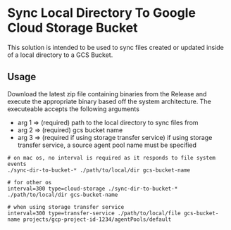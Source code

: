 # Sync Local Directory To Google Cloud Storage Bucket

This solution is intended to be used to sync files created or updated inside of a local directory to a GCS Bucket. 

## Usage

Download the latest zip file containing binaries from the Release and execute the appropriate binary based off the system architecture. The executeable accepts the following arguments

- arg 1 => (required) path to the local directory to sync files from
- arg 2 => (required) gcs bucket name
- arg 3 => (required if using storage transfer service) if using storage transfer service, a source agent pool name must be specified

```
# on mac os, no interval is required as it responds to file system events
./sync-dir-to-bucket-* ./path/to/local/dir gcs-bucket-name 

# for other os
interval=300 type=cloud-storage ./sync-dir-to-bucket-* ./path/to/local/dir gcs-bucket-name

# when using storage transfer service
interval=300 type=transfer-service ./path/to/local/file gcs-bucket-name projects/gcp-project-id-1234/agentPools/default
```
